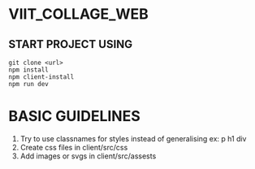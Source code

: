 # VIIT_COLLAGE_WEB


 
## START PROJECT USING

    git clone <url>
    npm install
    npm client-install
    npm run dev

# BASIC GUIDELINES

 1. Try to use classnames for styles instead of generalising ex: p h1 div
 2. Create css files in client/src/css
 3. Add images or svgs in client/src/assests

